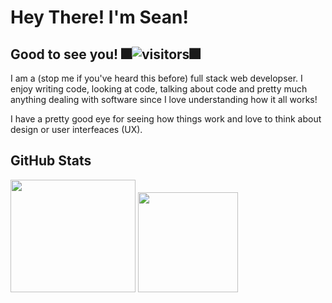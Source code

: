 #  Hey There! I'm Sean! 


## Good to see you! 🎆![visitors](https://visitor-badge.glitch.me/badge?page_id=page.id)🎆

I am a (stop me if you've heard this before) full stack web developser. I enjoy writing code, looking at code, talking about code and pretty much anything dealing with software since I love understanding how it all works!  

I have a pretty good eye for seeing how things work and love to think about design or user interfeaces (UX).

## GitHub Stats
<img height="180em" width="200em" src="https://github-readme-stats.vercel.app/api?username=McTastic&icons=true&hide_border=true&&count_private=true&include_all_commits=true&theme=aura " />
<img height="160em" src="https://github-readme-stats.vercel.app/api/top-langs/?username=mctastic&theme=aura " />
